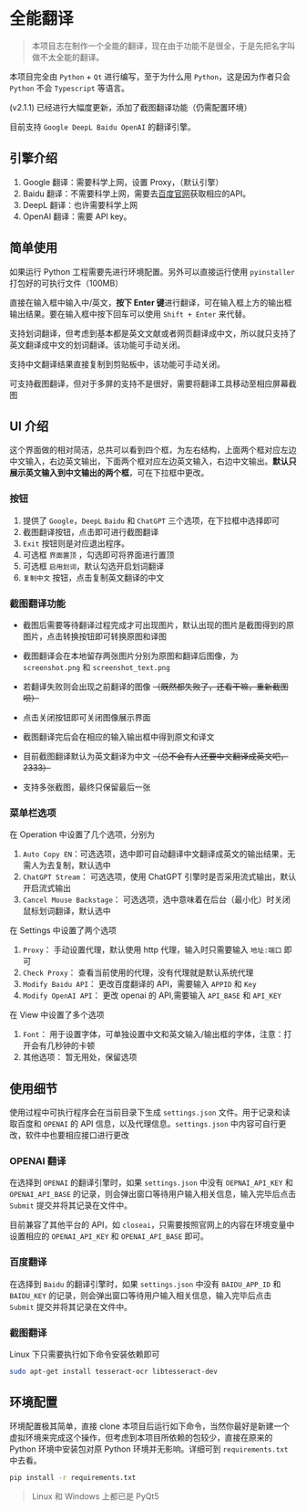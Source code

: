 # 全能翻译

> 本项目志在制作一个全能的翻译，现在由于功能不是很全，于是先把名字叫做不太全能的翻译。

本项目完全由 `Python` + `Qt` 进行编写，至于为什么用 `Python`，这是因为作者只会 `Python` 不会 `Typescript` 等语言。

(v2.1.1) 已经进行大幅度更新，添加了截图翻译功能（仍需配置环境）

目前支持 `Google DeepL Baidu OpenAI` 的翻译引擎。

## 引擎介绍

1. Google 翻译：需要科学上网，设置 Proxy，（默认引擎）
2. Baidu 翻译：不需要科学上网，需要去[百度官网](https://fanyi-api.baidu.com/)获取相应的API。
3. DeepL 翻译：也许需要科学上网
4. OpenAI 翻译：需要 API key。

## 简单使用

如果运行 Python 工程需要先进行环境配置。另外可以直接运行使用 `pyinstaller` 打包好的可执行文件（100MB）

直接在输入框中输入中/英文，**按下 Enter 键**进行翻译，可在输入框上方的输出框输出结果。要在输入框中按下回车可以使用 `Shift + Enter` 来代替。

支持划词翻译，但考虑到基本都是英文文献或者网页翻译成中文，所以就只支持了英文翻译成中文的划词翻译。该功能可手动关闭。

支持中文翻译结果直接复制到剪贴板中，该功能可手动关闭。

可支持截图翻译，但对于多屏的支持不是很好，需要将翻译工具移动至相应屏幕截图

## UI 介绍

这个界面做的相对简洁，总共可以看到四个框，为左右结构，上面两个框对应左边中文输入，右边英文输出，下面两个框对应左边英文输入，右边中文输出。**默认只展示英文输入到中文输出的两个框**，可在下拉框中更改。

### 按钮

1. 提供了 `Google`，`DeepL` `Baidu` 和 `ChatGPT` 三个选项，在下拉框中选择即可
2. 截图翻译按钮，点击即可进行截图翻译
3. `Exit` 按钮则是对应退出程序。
4. 可选框 `界面置顶` ，勾选即可将界面进行置顶
5. 可选框 `启用划词`，默认勾选开启划词翻译
6. `复制中文` 按钮，点击复制英文翻译的中文

### 截图翻译功能

+ 截图后需要等待翻译过程完成才可出现图片，默认出现的图片是截图得到的原图片，点击转换按钮即可转换原图和译图

+ 截图翻译会在本地留存两张图片分别为原图和翻译后图像，为 `screenshot.png` 和 `screenshot_text.png` 

+ 若翻译失败则会出现之前翻译的图像 ~~（既然都失败了，还看干嘛，重新截图呗）~~

+ 点击关闭按钮即可关闭图像展示界面

+ 截图翻译完后会在相应的输入输出框中得到原文和译文

+ 目前截图翻译默认为英文翻译为中文 ~~（总不会有人还要中文翻译成英文吧，2333）~~

+ 支持多张截图，最终只保留最后一张

### 菜单栏选项

在 Operation 中设置了几个选项，分别为

1. `Auto Copy EN`：可选选项，选中即可自动翻译中文翻译成英文的输出结果，无需人为去复制，默认选中
2. `ChatGPT Stream`： 可选选项，使用 ChatGPT 引擎时是否采用流式输出，默认开启流式输出
3. `Cancel Mouse Backstage`： 可选选项，选中意味着在后台（最小化）时关闭鼠标划词翻译，默认选中

在 Settings 中设置了两个选项

1. `Proxy`： 手动设置代理，默认使用 http 代理，输入时只需要输入 `地址:端口` 即可
2. `Check Proxy`： 查看当前使用的代理，没有代理就是默认系统代理
3. `Modify Baidu API`： 更改百度翻译的 API，需要输入 `APPID` 和 `Key`
4. `Modify OpenAI API`： 更改 openai 的 API,需要输入 `API_BASE` 和 `API_KEY`

在 View 中设置了多个选项

1. `Font`： 用于设置字体，可单独设置中文和英文输入/输出框的字体，注意：打开会有几秒钟的卡顿
2. 其他选项： 暂无用处，保留选项

## 使用细节

使用过程中可执行程序会在当前目录下生成 `settings.json` 文件。用于记录和读取百度和 `OPENAI` 的 API 信息，以及代理信息。`settings.json` 中内容可自行更改，软件中也要相应接口进行更改

### OPENAI 翻译

在选择到 `OPENAI` 的翻译引擎时，如果 `settings.json` 中没有 `OEPNAI_API_KEY` 和 `OPENAI_API_BASE` 的记录，则会弹出窗口等待用户输入相关信息，输入完毕后点击 `Submit` 提交并将其记录在文件中。

目前兼容了其他平台的 API，如 `closeai`，只需要按照官网上的内容在环境变量中设置相应的 `OPENAI_API_KEY` 和 `OPENAI_API_BASE` 即可。

### 百度翻译

在选择到 `Baidu` 的翻译引擎时，如果 `settings.json` 中没有 `BAIDU_APP_ID` 和 `BAIDU_KEY` 的记录，则会弹出窗口等待用户输入相关信息，输入完毕后点击 `Submit` 提交并将其记录在文件中。

### 截图翻译

Linux 下只需要执行如下命令安装依赖即可

```bash
sudo apt-get install tesseract-ocr libtesseract-dev
```


## 环境配置

环境配置极其简单，直接 clone 本项目后运行如下命令，当然你最好是新建一个虚拟环境来完成这个操作，但考虑到本项目所依赖的包较少，直接在原来的 Python 环境中安装包对原 Python 环境并无影响。详细可到 `requirements.txt` 中去看。

```bash
pip install -r requirements.txt
```

> Linux 和 Windows 上都已是 PyQt5

